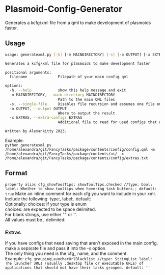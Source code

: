 # Plasmoid-Config-Generator
Generates a kcfg/xml file from a qml to make development of plasmoids faster.

## Usage
```sh
usage: generatexml.py [-h] [-m MAINDIRECTORY] [-s] [-o OUTPUT] [-x EXTRAS] filename

Generates a kcfg/xml file for plasmoids to make development faster

positional arguments:
  filename              Filepath of your main config qml

options:
  -h, --help            show this help message and exit
  -m MAINDIRECTORY, --main-directory MAINDIRECTORY
                        Path to the main QML files
  -s, --single-file     Disables file recursion and assumes one file only
  -o OUTPUT, --output OUTPUT
                        Where to output the result
  -x EXTRAS, --extra-configs EXTRAS
                        Additional file to read for used configs that are not in the config interface

Written by Alexankitty 2023.
```
Example:  
`python generatexml.py /home/alexandra/git/FancyTasks/package/contents/config/config.qml -m /home/alexandra/git/FancyTasks/package/contents/ui/ -x /home/alexandra/git/FancyTasks/package/contents/config/extras.txt`

## Format
`property alias cfg_showToolTips: showToolTips.checked //type: bool; label: Whether to show tooltips when hovering task buttons.; default: true`
Make an inline comment for each cfg you want to include in your xml. Include the following: type:, label:, default:  
Optionally: choices: if your type is enum  
choices: are expected to be space delimited.  
For blank strings, use either "" or ''.  
All values must be ; delimited.

### Extras
If you have configs that need saving that aren't exposed in the main config, make a separate file and pass it into the -x option.  
The only thing you need is the cfg_ name, and the comment.  
Example: `cfg_groupingLauncherUrlBlacklist //type: StringList label: The launcher URLs (usually .desktop file or executable URLs) of applications that should not have their tasks grouped. default: ''`
